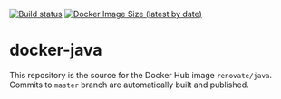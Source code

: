 [![Build status](https://github.com/renovatebot/docker-java/workflows/build/badge.svg)](https://github.com/renovatebot/docker-java/actions?query=workflow%3Abuild)
[![Docker Image Size (latest by date)](https://img.shields.io/docker/image-size/renovate/java?sort=date)](https://hub.docker.com/r/renovate/java)

# docker-java

This repository is the source for the Docker Hub image `renovate/java`. Commits to `master` branch are automatically built and published.

